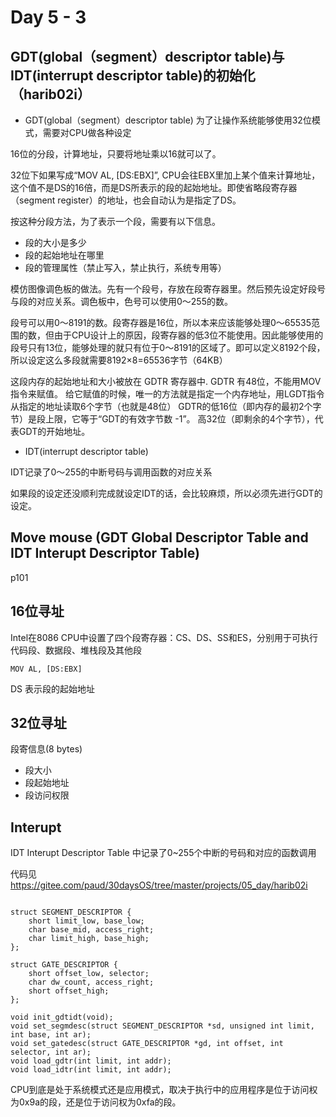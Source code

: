# Day 5 - 3
## GDT(global（segment）descriptor table)与IDT(interrupt descriptor table)的初始化（harib02i）

- GDT(global（segment）descriptor table)
为了让操作系统能够使用32位模式，需要对CPU做各种设定


16位的分段，计算地址，只要将地址乘以16就可以了。

32位下如果写成“MOV AL, [DS:EBX]”, CPU会往EBX里加上某个值来计算地址，这个值不是DS的16倍，而是DS所表示的段的起始地址。即使省略段寄存器（segment register）的地址，也会自动认为是指定了DS。

按这种分段方法，为了表示一个段，需要有以下信息。
- 段的大小是多少 
- 段的起始地址在哪里
- 段的管理属性（禁止写入，禁止执行，系统专用等）


模仿图像调色板的做法。先有一个段号，存放在段寄存器里。然后预先设定好段号与段的对应关系。调色板中，色号可以使用0～255的数。

段号可以用0～8191的数。段寄存器是16位，所以本来应该能够处理0～65535范围的数，但由于CPU设计上的原因，段寄存器的低3位不能使用。因此能够使用的段号只有13位，能够处理的就只有位于0～8191的区域了。即可以定义8192个段，所以设定这么多段就需要8192×8=65536字节（64KB）

这段内存的起始地址和大小被放在 GDTR 寄存器中.
GDTR 有48位，不能用MOV指令来赋值。 给它赋值的时候，唯一的方法就是指定一个内存地址，用LGDT指令从指定的地址读取6个字节（也就是48位）
GDTR的低16位（即内存的最初2个字节）是段上限，它等于“GDT的有效字节数 -1”。 高32位（即剩余的4个字节），代表GDT的开始地址。


- IDT(interrupt descriptor table)

IDT记录了0～255的中断号码与调用函数的对应关系

如果段的设定还没顺利完成就设定IDT的话，会比较麻烦，所以必须先进行GDT的设定。


## Move mouse (GDT Global Descriptor Table and IDT Interupt Descriptor Table)
p101

## 16位寻址
Intel在8086 CPU中设置了四个段寄存器：CS、DS、SS和ES，分别用于可执行代码段、数据段、堆栈段及其他段

```
MOV AL, [DS:EBX]
```
DS 表示段的起始地址

## 32位寻址
段寄信息(8 bytes)
- 段大小
- 段起始地址
- 段访问权限



## Interupt
IDT Interupt Descriptor Table 中记录了0~255个中断的号码和对应的函数调用

代码见 https://gitee.com/paud/30daysOS/tree/master/projects/05_day/harib02i

```

struct SEGMENT_DESCRIPTOR {
	short limit_low, base_low;
	char base_mid, access_right;
	char limit_high, base_high;
};

struct GATE_DESCRIPTOR {
	short offset_low, selector;
	char dw_count, access_right;
	short offset_high;
};

void init_gdtidt(void);
void set_segmdesc(struct SEGMENT_DESCRIPTOR *sd, unsigned int limit, int base, int ar);
void set_gatedesc(struct GATE_DESCRIPTOR *gd, int offset, int selector, int ar);
void load_gdtr(int limit, int addr);
void load_idtr(int limit, int addr);

```



CPU到底是处于系统模式还是应用模式，取决于执行中的应用程序是位于访问权为0x9a的段，还是位于访问权为0xfa的段。

